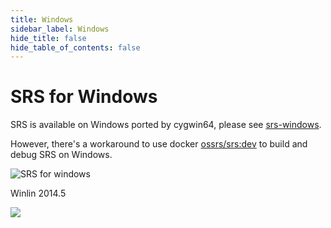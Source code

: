 ```yaml
---
title: Windows
sidebar_label: Windows
hide_title: false
hide_table_of_contents: false
---
```


# SRS for Windows

SRS is available on Windows ported by cygwin64, please see [srs-windows](https://github.com/ossrs/srs-windows).

However,  there's a workaround to use docker [ossrs/srs:dev](https://github.com/ossrs/dev-docker/tree/dev#usage)
to build and debug SRS on Windows.

![SRS for windows](/img/doc-build-windowns-001.jpg)

Winlin 2014.5

![](https://ossrs.net/gif/v1/sls.gif?site=ossrs.io&path=/lts/doc/en/v4/windows)


